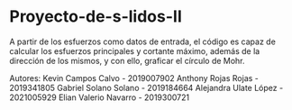 # Proyecto-de-s-lidos-II
A partir de los esfuerzos como datos de entrada, el código es capaz de calcular los esfuerzos principales y cortante máximo, además de la dirección de los mismos, y con ello, graficar el círculo de Mohr.

Autores:
Kevin Campos Calvo - 2019007902
Anthony Rojas Rojas - 2019341805
Gabriel Solano Solano - 2019184664
Alejandra Ulate López - 2021005929
Elian Valerio Navarro - 2019300721
